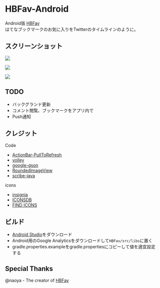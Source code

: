 # HBFav-Android

Android版 [HBFav](https://github.com/naoya/HBFav2)  
はてなブックマークのお気に入りをTwitterのタイムラインのように。

## スクリーンショット

![](https://raw.github.com/yasuoza/HBFav-Android/master/assets/screenshots_ja/timeline.png)

![](https://raw.github.com/yasuoza/HBFav-Android/master/assets/screenshots_ja/navigation_drawer.png)

![](https://raw.github.com/yasuoza/HBFav-Android/master/assets/screenshots_ja/entrylist.png)


## TODO

* バックグランド更新
* コメント閲覧、ブックマークをアプリ内で
* Push通知


## クレジット

Code
* [ActionBar-PullToRefresh](https://github.com/chrisbanes/ActionBar-PullToRefresh)
* [volley](https://android.googlesource.com/platform/frameworks/volley)
* [google-gson](https://code.google.com/p/google-gson/)
* [RoundedImageView](https://github.com/vinc3m1/RoundedImageView)
* [scribe-java](https://github.com/fernandezpablo85/scribe-java)

icons
* [insignia](http://medialoot.com/insignia/)
* [ICONSDB](http://www.iconsdb.com)
* [FIND ICONS](http://findicons.com/)

## ビルド

* [Android Studio](http://developer.android.com/sdk/installing/studio.html)をダウンロード
* Android用のGoogle Analyticsをダウンロードして`HBFav/src/libs`に置く
* gradle.properties.exampleをgradle.propertiesにコピーして値を適宜設定する


## Special Thanks

@naoya - The creator of [HBFav](https://github.com/naoya/HBFav2/)
